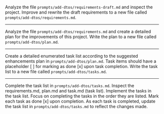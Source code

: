 Analyze the file `prompts/add-dtos/requirements-draft.md` and inspect the project. Improve and rewrite the draft
requirements to a new file called `prompts/add-dtos/requirements.md`.

--------------------------------

Analyze the file `prompts/add-dtos/requirements.md` and create a detailed plan for the improvements of this project.
Write the plan to a new file called `prompts/add-dtos/plan.md`.

--------------------------------

Create a detailed enumerated task list according to the suggested enhancements plan in `prompts/add-dtos/plan.md`.
Task items should have a placeholder [ ] for marking as done [x] upon task completion.
Write the task list to a new file called `prompts/add-dtos/tasks.md`.

--------------------------------

Complete the task list in `prompts/add-dtos/tasks.md`. Inspect the requirements.md, plan.md and task.md (task list).
Implement the tasks in the task list. Focus on completing the tasks in the order they are listed. 
Mark each task as done [x] upon completion. As each task is completed, 
update the task list in `prompts/add-dtos/tasks.md` to reflect the changes made.